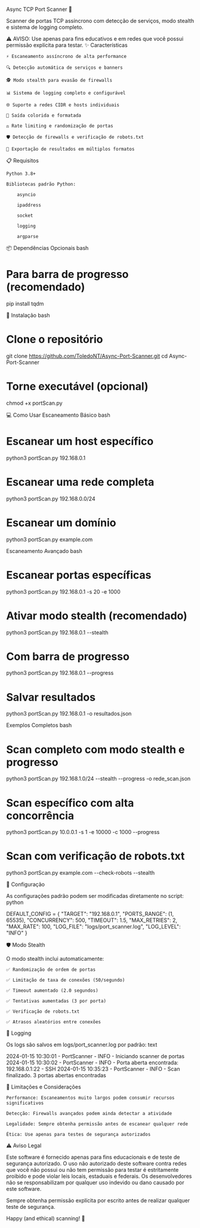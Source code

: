 Async TCP Port Scanner 🚀

Scanner de portas TCP assíncrono com detecção de serviços, modo stealth e sistema de logging completo.

⚠️ AVISO: Use apenas para fins educativos e em redes que você possui permissão explícita para testar.
✨ Características

    ⚡ Escaneamento assíncrono de alta performance

    🔍 Detecção automática de serviços e banners

    🕵️ Modo stealth para evasão de firewalls

    📊 Sistema de logging completo e configurável

    🌐 Suporte a redes CIDR e hosts individuais

    🎨 Saída colorida e formatada

    ⚖️ Rate limiting e randomização de portas

    🛡️ Detecção de firewalls e verificação de robots.txt

    💾 Exportação de resultados em múltiplos formatos

📋 Requisitos

    Python 3.8+

    Bibliotecas padrão Python:

        asyncio

        ipaddress

        socket

        logging

        argparse

📦 Dependências Opcionais
bash

# Para barra de progresso (recomendado)
pip install tqdm

🚀 Instalação
bash

# Clone o repositório
git clone https://github.com/ToledoNT/Async-Port-Scanner.git
cd Async-Port-Scanner

# Torne executável (opcional)
chmod +x portScan.py

💻 Como Usar
Escaneamento Básico
bash

# Escanear um host específico
python3 portScan.py 192.168.0.1

# Escanear uma rede completa
python3 portScan.py 192.168.0.0/24

# Escanear um domínio
python3 portScan.py example.com

Escaneamento Avançado
bash

# Escanear portas específicas
python3 portScan.py 192.168.0.1 -s 20 -e 1000

# Ativar modo stealth (recomendado)
python3 portScan.py 192.168.0.1 --stealth

# Com barra de progresso
python3 portScan.py 192.168.0.1 --progress

# Salvar resultados
python3 portScan.py 192.168.0.1 -o resultados.json

Exemplos Completos
bash

# Scan completo com modo stealth e progresso
python3 portScan.py 192.168.1.0/24 --stealth --progress -o rede_scan.json

# Scan específico com alta concorrência
python3 portScan.py 10.0.0.1 -s 1 -e 10000 -c 1000 --progress

# Scan com verificação de robots.txt
python3 portScan.py example.com --check-robots --stealth

🔧 Configuração

As configurações padrão podem ser modificadas diretamente no script:
python

DEFAULT_CONFIG = {
    "TARGET": "192.168.0.1",
    "PORTS_RANGE": (1, 65535),
    "CONCURRENCY": 500,
    "TIMEOUT": 1.5,
    "MAX_RETRIES": 2,
    "MAX_RATE": 100,
    "LOG_FILE": "logs/port_scanner.log",
    "LOG_LEVEL": "INFO"
}

🛡️ Modo Stealth

O modo stealth inclui automaticamente:

    ✅ Randomização de ordem de portas

    ✅ Limitação de taxa de conexões (50/segundo)

    ✅ Timeout aumentado (2.0 segundos)

    ✅ Tentativas aumentadas (3 por porta)

    ✅ Verificação de robots.txt

    ✅ Atrasos aleatórios entre conexões

📝 Logging

Os logs são salvos em logs/port_scanner.log por padrão:
text

2024-01-15 10:30:01 - PortScanner - INFO - Iniciando scanner de portas
2024-01-15 10:30:02 - PortScanner - INFO - Porta aberta encontrada: 192.168.0.1:22 - SSH
2024-01-15 10:35:23 - PortScanner - INFO - Scan finalizado. 3 portas abertas encontradas

🚨 Limitações e Considerações

    Performance: Escaneamentos muito largos podem consumir recursos significativos

    Detecção: Firewalls avançados podem ainda detectar a atividade

    Legalidade: Sempre obtenha permissão antes de escanear qualquer rede

    Ética: Use apenas para testes de segurança autorizados

⚠️ Aviso Legal

Este software é fornecido apenas para fins educacionais e de teste de segurança autorizado. O uso não autorizado deste software contra redes que você não possui ou não tem permissão para testar é estritamente proibido e pode violar leis locais, estaduais e federais. Os desenvolvedores não se responsabilizam por qualquer uso indevido ou dano causado por este software.

Sempre obtenha permissão explícita por escrito antes de realizar qualquer teste de segurança.

Happy (and ethical) scanning! 🎯